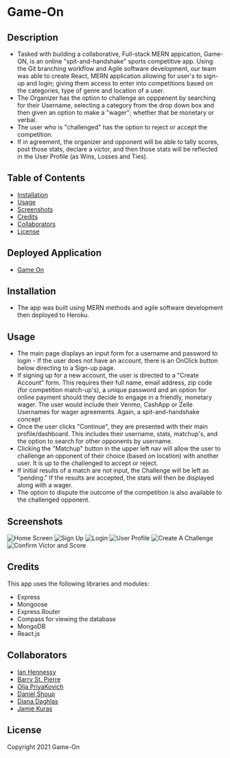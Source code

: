 # Game-On

## Description
- Tasked with building a collaborative, Full-stack MERN appication, Game-ON, is an online "spit-and-handshake" sports competitive app. Using the Git branching workflow and Agile software development, our team was able to create React, MERN application allowing for user's to sign-up and login; giving them access to enter into competitions based on the categories, type of genre and location of a user. 
- The Organizer has the option to challenge an opppenent by searching for their Username, selecting a category from the drop down box and then given an option to make a "wager"; whether that be monetary or verbal.
- The user who is "challenged" has the option to reject or accept the competition.
- If in agreement, the organizer and opponent will be able to tally scores, post those stats, declare a victor, and then those stats will be reflected in the User Profile (as Wins, Losses and Ties).

## Table of Contents
  * [Installation](#installation)
  * [Usage](#usage)
  * [Screenshots](#screenshots)
  * [Credits](#credits)
  * [Collaborators](#collaborators)
  * [License](#license)

## Deployed Application
* [Game On]()

## Installation

- The app was built using MERN  methods and agile software development then deployed to Heroku.


## Usage

- The main page displays an input form for a username and password to login - If the user does not have an account, there is an OnClick button below directing to a Sign-up page.
- If signing up for a new account, the user is directed to a "Create Account" form. This requires their full name, email address, zip code (for competition match-up's), a unique password and an option for online payment should they decide to engage in a friendly, monetary wager. The user would include their Venmo, CashApp or Zelle Usernames for wager agreements. Again, a spit-and-handshake concept 
- Once the user clicks "Continue", they are presented with their main profile/dashboard. This includes their username, stats, matchup's, and the option to search for other opponents by username.
- Clicking the "Matchup" button in the upper left nav will allow the user to challenge an opponent of their choice (based on location) with another user. It is up to the challenged to accept or reject.
- If initial results of a match are not input, the Challenge will be left as "pending." If the results are accepted, the stats will then be displayed along with a wager. 
- The option to dispute the outcome of the competition is also available to the challenged opponent. 

## Screenshots
![Home Screen](client/public/img/)
![Sign Up](client/public/img/)
![Login](client/public/img/)
![User Profile](client/public/img/)
![Create A Challenge](client/public/img/)
![Confirm Victor and Score](client/public/img/)

## Credits
This app uses the following libraries and modules: 

* Express
* Mongoose
* Express.Router
* Compass for viewing the database
* MongoDB
* React.js

## Collaborators
* [Ian Hennessy](https://github.com/atleastitsanethosman)
* [Barry St. Pierre](https://github.com/bdstpierre)
* [Olja PriyaKovich](https://github.com/oljapriya)
* [Daniel Shoup](https://github.com/danshoup)
* [Diana Daghlas](https://github.com/ddaghlas)
* [Jamie Kuras](https://github.com/jkur16)

## License
Copyright 2021 Game-On
